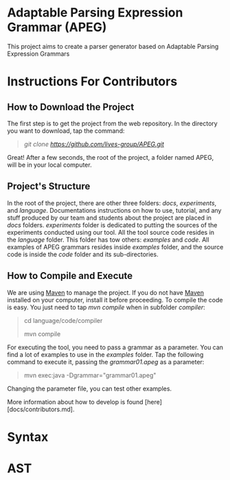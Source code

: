 # Adaptable Parsing Expression Grammar (APEG)

This project aims to create a parser generator based on Adaptable Parsing Expression Grammars


# Instructions For Contributors

## How to Download the Project

The first step is to get the project from the web repository.
In the directory you want to download, tap the command:
> _git clone https://github.com/lives-group/APEG.git_

Great! After a few seconds, the root of the project, a folder named APEG,
will be in your local computer.

## Project's Structure

In the root of the project, there are other three folders: _docs_, _experiments_,
and _language_.
Documentations instructions on how to use, tutorial, and any stuff produced by our team
and students about the project are placed in _docs_ folders.
_experiments_ folder is dedicated to putting the sources of the experiments conducted
using our tool.
All the tool source code resides in the _language_ folder.
This folder has tow others: _examples_ and _code_.
All examples of APEG grammars resides inside _examples_ folder, and the source code
is inside the _code_ folder and its sub-directories.

## How to Compile and Execute

We are using [Maven][Maven] to manage the project.
If you do not have [Maven][Maven] installed on your computer, install it before proceeding.
To compile the code is easy. You just need to tap _mvn compile_ when in subfolder _compiler_:
>cd language/code/compiler
>
>mvn compile

For executing the tool, you need to pass a grammar as a parameter.
You can find a lot of examples to use in the _examples_ folder.
Tap the following command to execute it, passing the _grammar01.apeg_ as a parameter:
>mvn exec:java -Dgrammar="grammar01.apeg"

Changing the parameter file, you can test other examples.

More information about how to develop is found [here][docs/contributors.md].

# Syntax

# AST


[Maven]: http://maven.apache.org